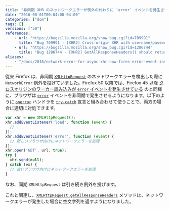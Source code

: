 ```yaml
---
title: "非同期 XHR のネットワークエラーが例外の代わりに `error` イベントを発生させるようになり、`getAllResponseHeaders` は空文字列を返します"
date: "2016-08-01T00:04:00-04:00"
categories: ["dom"]
tags: []
versions: ["50"]
references:
    - url: "https://bugzilla.mozilla.org/show_bug.cgi?id=709991"
      title: "Bug 709991 - [XHR2] Cross-origin XHR with username/password in URL throws"
    - url: "https://bugzilla.mozilla.org/show_bug.cgi?id=1286744"
      title: "Bug 1286744 - [XHR2] GetAllResponseHeaders() should return an empty string if the XHR failed."
aliases:
    - "/docs/2016/network-error-for-async-xhr-now-fires-error-event-instead-of-throwing/"
---
```

従来 Firefox は、非同期 [`XMLHttpRequest`](https://developer.mozilla.org/ja/docs/Web/API/XMLHttpRequest) のネットワークエラーを検出した際に `NetworkError` 例外を投げていました。Firefox 50 以降では、Firefox 45 以降 [クロスオリジンのワーカー読み込みが `error` イベントを発生させている](https://www.fxsitecompat.com/ja/docs/2016/loading-cross-origin-worker-now-fires-error-event-instead-of-throwing-worker-in-sandboxed-iframe-no-longer-allowed/) のと同様に、ブラウザは [`error`](https://developer.mozilla.org/ja/docs/Web/Events/error) イベントを非同期で発生させるようになります。以下のように [`onerror`](https://developer.mozilla.org/ja/docs/Web/API/XMLHttpRequestEventTarget/onerror) ハンドラを [`try-catch`](https://developer.mozilla.org/ja/docs/Web/JavaScript/Reference/Statements/try...catch) 宣言と組み合わせて使うことで、両方の場合に適切に対処できます。

```js
var xhr = new XMLHttpRequest();
xhr.addEventListener('load', function (event) {
  // ...
});
xhr.addEventListener('error', function (event) {
  // 新しいブラウザ向けにネットワークエラーを処理
});
xhr.open('GET', url, true);
try {
  xhr.send(null);
} catch (ex) {
  // 古いブラウザ向けにネットワークエラーを処理
}
```

なお、同期 `XMLHttpRequest` は引き続き例外を投げます。

これと関連し、[`XMLHttpRequest.getAllResponseHeaders`](https://developer.mozilla.org/ja/docs/Web/API/XMLHttpRequest/getAllResponseHeaders) メソッドは、ネットワークエラーが発生した場合に空文字列を返すようになりました。
